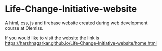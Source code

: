 # Life-Change-Initiative-website
A html, css, js and firebase website created during web development course at Olemiss.

If you would like to visit the website the link is 
https://harshnagarkar.github.io/Life-Change-Initiative-website/home.html
